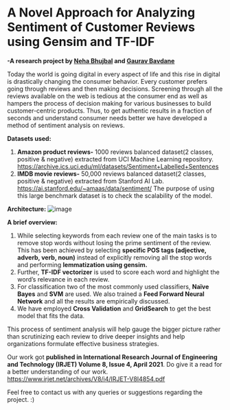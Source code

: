 # A Novel Approach for Analyzing Sentiment of Customer Reviews using Gensim and TF-IDF 
**-A research project by 
[Neha Bhujbal](https://github.com/nehabhujbal222) 
and [Gaurav Bavdane](https://github.com/Gaurav6420)** 

Today the world is going digital in every 
aspect of life and this rise in digital is drastically changing 
the consumer behavior. Every customer prefers going 
through reviews and then making decisions. Screening 
through all the reviews available on the web is tedious at 
the consumer end as well as hampers the process of decision 
making for various businesses to build customer-centric 
products. Thus, to get authentic results in a fraction of seconds 
and understand consumer needs better we have developed a 
method of sentiment analysis on reviews.

**Datasets used:**
1. **Amazon product reviews-** 1000 reviews balanced dataset(2 classes, positive & negative) extracted from UCI Machine Learning repository. https://archive.ics.uci.edu/ml/datasets/Sentiment+Labelled+Sentences
2. **IMDB movie reviews-** 50,000 reviews balanced dataset(2 classes, positive & negative) extracted from Stanford AI Lab. https://ai.stanford.edu/~amaas/data/sentiment/ The purpose of using this large benchmark dataset is to check the scalability of the model.

**Architecture:**
![image](https://user-images.githubusercontent.com/66311371/116960644-a65fec00-acbe-11eb-86cd-c43d597bc5b2.png)

**A brief overview:**
1. While selecting keywords from each review one of the main tasks is to 
remove stop words without losing the prime sentiment of 
the review. This has been achieved by selecting **specific POS 
tags (adjective, adverb, verb, noun)**  instead of explicitly removing 
all the stop words and performing **lemmatization using gensim.**
2. Further, **TF-IDF vectorizer** is used to 
score each word and highlight the word’s relevance in each 
review. 
3. For classification two of the most commonly used 
classifiers, **Naïve Bayes** and **SVM** are used. We also trained a 
**Feed Forward Neural Network** and all the results are 
empirically discussed. 
4. We have employed **Cross Validation** 
and **GridSearch** to get the best model that fits the data. 


This process of sentiment analysis will help gauge the bigger 
picture rather than scrutinizing each review to drive deeper 
insights and help organizations formulate effective business 
strategies.

Our work got **published in International Research Journal of Engineering and Technology (IRJET) Volume 8, Issue 4,  April 2021**. 
Do give it a read for a better understanding of our work.
https://www.irjet.net/archives/V8/i4/IRJET-V8I4854.pdf

Feel free to contact us with any queries or suggestions regarding the project. :)
